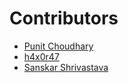 # Contributors

- [Punit Choudhary](https://github.com/Punit-Choudhary)
- [h4x0r47](https://github.com/haxor47/)
- [Sanskar Shrivastava](https://github.com/SanskarSh)
